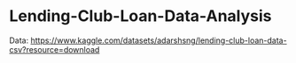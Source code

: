 # Lending-Club-Loan-Data-Analysis

Data: https://www.kaggle.com/datasets/adarshsng/lending-club-loan-data-csv?resource=download 
